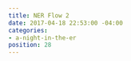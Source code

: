 ```yaml
---
title: NER Flow 2
date: 2017-04-18 22:53:00 -04:00
categories:
- a-night-in-the-er
position: 28
---
```


